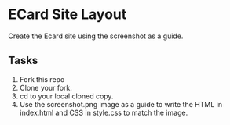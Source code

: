

# ECard Site Layout

Create the Ecard site using the screenshot as a guide.

## Tasks

1. Fork this repo
2. Clone your fork.
3. cd to your local cloned copy.
4. Use the screenshot.png image as a guide to write the HTML in index.html and CSS in style.css to match the image.
